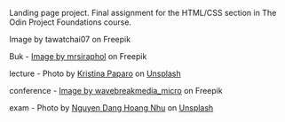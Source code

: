Landing page project. Final assignment for the HTML/CSS section in The Odin Project Foundations course.

Image by tawatchai07 on Freepik

Buk - <a href="https://www.freepik.com/free-photo/gyeongbokgung-palace_1026610.htm#query=festival%20korean%20music&position=3&from_view=search&track=ais">Image by mrsiraphol</a> on Freepik

lecture - Photo by <a href="https://unsplash.com/@krispaparo?utm_source=unsplash&utm_medium=referral&utm_content=creditCopyText">Kristina Paparo</a> on <a href="https://unsplash.com/photos/XSDTr93bhBo?utm_source=unsplash&utm_medium=referral&utm_content=creditCopyText">Unsplash</a>


conference - <a href="https://www.freepik.com/free-photo/male-business-executive-receiving-award_8236828.htm#page=2&query=academic%20conference&position=4&from_view=search&track=sph">Image by wavebreakmedia_micro</a> on Freepik

exam - Photo by <a href="https://unsplash.com/@nguyendhn?utm_source=unsplash&utm_medium=referral&utm_content=creditCopyText">Nguyen Dang Hoang Nhu</a> on <a href="https://unsplash.com/photos/qDgTQOYk6B8?utm_source=unsplash&utm_medium=referral&utm_content=creditCopyText">Unsplash</a>
  